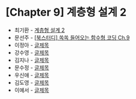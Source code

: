 # [Chapter 9] 계층형 설계 2

- 최기환 - [계층형 설계 2](https://www.blog.gihwan-dev.com/posts/bookSailor-fp-chapter9/)
- 문선주 - [[북스터디] 쏙쏙 들어오는 함수형 코딩 Ch.9](https://moonsun-blog.vercel.app/function-9)
- 이정아 - [글제목](링크)
- 강수영 - [글제목](링크)
- 김지나 - [글제목](링크)
- 문수정 - [글제목](링크)
- 우신애 - [글제목](링크)
- 김도영 - [글제목](링크)
- 이예서 - [글제목](링크)
